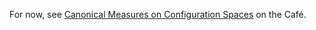 For now, see [Canonical Measures on Configuration Spaces](http://golem.ph.utexas.edu/category/2007/03/canonical_measures_on_configur_1.html) on the Caf&#233;.